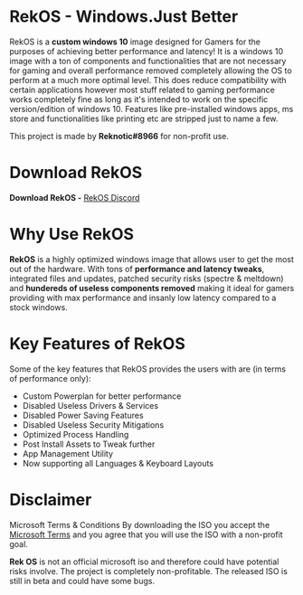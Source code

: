 # RekOS - Windows.Just Better
RekOS is a **custom windows 10** image designed for Gamers for the purposes of achieving better performance and latency!
It is a windows 10 image with a ton of components and functionalities that are not necessary for gaming and overall performance removed completely allowing the OS to perform at a much more optimal level. This does reduce compatibility with certain applications however most stuff related to gaming performance works completely fine as long as it's intended to work on the specific version/edition of windows 10.
Features like pre-installed windows apps, ms store and functionalities like printing etc are stripped just to name a few.

This project is made by **Reknotic#8966** for non-profit use.

# Download RekOS
**Download RekOS -** [RekOS Discord](https://discord.gg/PMvTHcNHzN)

# Why Use RekOS
**RekOS** is a highly optimized windows image that allows user to get the most out of the hardware. With tons of **performance and latency tweaks**, integrated files and updates, patched security risks (spectre & meltdown) and **hundereds of useless components removed** making it ideal for gamers providing with max performance and insanly low latency compared to a stock windows.

# Key Features of RekOS
Some of the key features that RekOS provides the users with are (in terms of performance only):
- Custom Powerplan for better performance
- Disabled Useless Drivers & Services
- Disabled Power Saving Features
- Disabled Useless Security Mitigations
- Optimized Process Handling
- Post Install Assets to Tweak further
- App Management Utility
- Now supporting all Languages & Keyboard Layouts

# Disclaimer
Microsoft Terms & Conditions
By downloading the ISO you accept the [Microsoft Terms](https://www.microsoft.com/en-us/Useterms/Retail/Windows/10/Useterms_Retail_Windows_10_English.htm) and you agree that you will use the ISO with a non-profit goal.

**Rek OS** is not an official microsoft iso and therefore could have potential risks involve. The project is completely non-profitable.
The released ISO is still in beta and could have some bugs.
